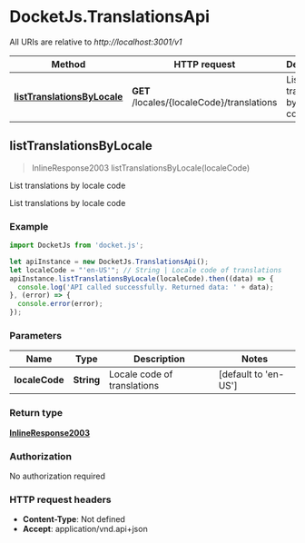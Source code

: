 # DocketJs.TranslationsApi

All URIs are relative to *http://localhost:3001/v1*

Method | HTTP request | Description
------------- | ------------- | -------------
[**listTranslationsByLocale**](TranslationsApi.md#listTranslationsByLocale) | **GET** /locales/{localeCode}/translations | List translations by locale code



## listTranslationsByLocale

> InlineResponse2003 listTranslationsByLocale(localeCode)

List translations by locale code

List translations by locale code

### Example

```javascript
import DocketJs from 'docket.js';

let apiInstance = new DocketJs.TranslationsApi();
let localeCode = "'en-US'"; // String | Locale code of translations
apiInstance.listTranslationsByLocale(localeCode).then((data) => {
  console.log('API called successfully. Returned data: ' + data);
}, (error) => {
  console.error(error);
});

```

### Parameters


Name | Type | Description  | Notes
------------- | ------------- | ------------- | -------------
 **localeCode** | **String**| Locale code of translations | [default to &#39;en-US&#39;]

### Return type

[**InlineResponse2003**](InlineResponse2003.md)

### Authorization

No authorization required

### HTTP request headers

- **Content-Type**: Not defined
- **Accept**: application/vnd.api+json

